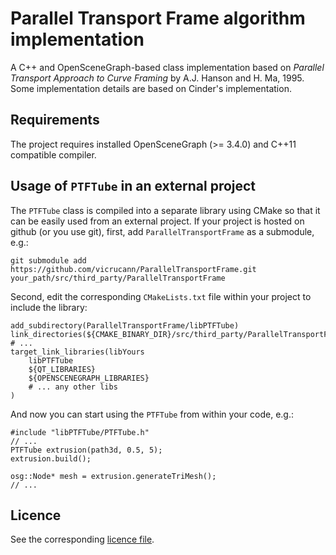 # Parallel Transport Frame algorithm implementation

A C++ and OpenSceneGraph-based class implementation based on *Parallel Transport Approach to Curve Framing* by A.J. Hanson and H. Ma, 1995. Some implementation details are based on Cinder's implementation. 

## Requirements

The project requires installed OpenSceneGraph (>= 3.4.0) and C++11 compatible compiler. 

## Usage of `PTFTube` in an external project

The `PTFTube` class is compiled into a separate library using CMake so that it can be easily used from an external project. If your project is hosted on github (or you use git), first, add `ParallelTransportFrame` as a submodule, e.g.: 

```
git submodule add https://github.com/vicrucann/ParallelTransportFrame.git your_path/src/third_party/ParallelTransportFrame
```

Second, edit the corresponding `CMakeLists.txt` file within your project to include the library:

```
add_subdirectory(ParallelTransportFrame/libPTFTube)
link_directories(${CMAKE_BINARY_DIR}/src/third_party/ParallelTransportFrame/libPTFTube)
# ...
target_link_libraries(libYours
    libPTFTube
    ${QT_LIBRARIES}
    ${OPENSCENEGRAPH_LIBRARIES}
    # ... any other libs
)
```

And now you can start using the `PTFTube` from within your code, e.g.: 

```
#include "libPTFTube/PTFTube.h"
// ...
PTFTube extrusion(path3d, 0.5, 5);
extrusion.build();

osg::Node* mesh = extrusion.generateTriMesh();
// ...
```

## Licence

See the corresponding [licence file](https://github.com/vicrucann/ParallelTransportFrame/blob/master/LICENSE).
